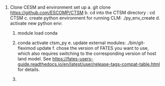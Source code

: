 1. Clone CESM and environment set up
   a. git clone https://github.com/ESCOMP/CTSM
   b. cd into the CTSM directory : cd CTSM
   c. create python environment for running CLM: ./py_env_create
   d. activate new python env:
   1. module load conda
   2. conda activate ctsm_py
   e. update external modules: ./bin/git-fleximod update
   f. chose the version of FATES you want to use, which also requires switching to the corresponding version of host land model. See https://fates-users-guide.readthedocs.io/en/latest/user/release-tags-compat-table.html for details.
   
   1. 


   
   
    

 